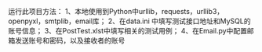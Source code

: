 运行此项目方法：
1、本地使用到Python中urllib，requests，urllib3，openpyxl，smtplib，email库；
2、在data.ini 中填写测试接口地址和MySQL的账号信息；
3、在PostTest.xlst中填写相关的测试用例；
4、在Email.py中配置邮箱发送账号和密码，以及接收者的账号
